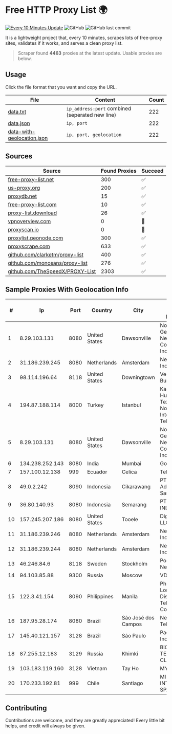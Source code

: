 
# Free HTTP Proxy List 🌍

[![Every 10 Minutes Update](https://github.com/mertguvencli/http-proxy-list/actions/workflows/main.yml/badge.svg?branch=main)](https://github.com/mertguvencli/http-proxy-list/actions/workflows/main.yml)
![GitHub](https://img.shields.io/github/license/mertguvencli/http-proxy-list)
![GitHub last commit](https://img.shields.io/github/last-commit/mertguvencli/http-proxy-list)

It is a lightweight project that, every 10 minutes, scrapes lots of free-proxy sites, validates if it works, and serves a clean proxy list.


> Scraper found **4463** proxies at the latest update. Usable proxies are below.

## Usage

Click the file format that you want and copy the URL.


|File|Content|Count|
|----|-------|-----|
|[data.txt](https://raw.githubusercontent.com/mertguvencli/http-proxy-list/main/proxy-list/data.txt)|`ip_address:port` combined (seperated new line)|222|
|[data.json](https://raw.githubusercontent.com/mertguvencli/http-proxy-list/main/proxy-list/data.json)|`ip, port`|222|
|[data-with-geolocation.json](https://raw.githubusercontent.com/mertguvencli/http-proxy-list/main/proxy-list/data-with-geolocation.json)|`ip, port, geolocation`|222|

## Sources

|Source|Found Proxies|Succeed|
|------|-------------|-------|
|[free-proxy-list.net](https://free-proxy-list.net)|300|✅|
|[us-proxy.org](https://www.us-proxy.org)|200|✅|
|[proxydb.net](http://proxydb.net)|15|✅|
|[free-proxy-list.com](https://free-proxy-list.com/?page=&port=&type%5B%5D=http&type%5B%5D=https&up_time=0&search=Search)|10|✅|
|[proxy-list.download](https://www.proxy-list.download/HTTP)|26|✅|
|[vpnoverview.com](https://vpnoverview.com/privacy/anonymous-browsing/free-proxy-servers)|0|🚫|
|[proxyscan.io](https://www.proxyscan.io)|0|🚫|
|[proxylist.geonode.com](https://proxylist.geonode.com/api/proxy-list?limit=300&page=1&sort_by=lastChecked&sort_type=desc&protocols=http,https)|300|✅|
|[proxyscrape.com](https://api.proxyscrape.com/v2/?request=displayproxies&protocol=http&timeout=10000&country=all&ssl=all&anonymity=all)|633|✅|
|[github.com/clarketm/proxy-list](https://raw.githubusercontent.com/clarketm/proxy-list/master/proxy-list-raw.txt)|400|✅|
|[github.com/monosans/proxy-list](https://raw.githubusercontent.com/monosans/proxy-list/main/proxies/http.txt)|276|✅|
|[github.com/TheSpeedX/PROXY-List](https://raw.githubusercontent.com/TheSpeedX/PROXY-List/master/http.txt)|2303|✅|


## Sample Proxies With Geolocation Info

|#|Ip|Port|Country|City|Internet Service Provider|
|-|--|----|-------|----|-------------------------|
|1|8.29.103.131|8080|United States|Dawsonville|North Georgia Network Cooperative, Inc|
|2|31.186.239.245|8080|Netherlands|Amsterdam|NetSkope Inc|
|3|98.114.196.64|8118|United States|Downingtown|Verizon Business|
|4|194.87.188.114|8000|Turkey|Istanbul|Kadir Huseyin Tezcan Nosspeed Internet Teknolojileri|
|5|8.29.103.131|8080|United States|Dawsonville|North Georgia Network Cooperative, Inc|
|6|134.238.252.143|8080|India|Mumbai|Google LLC|
|7|157.100.12.138|999|Ecuador|Celica|Telconet S.A|
|8|49.0.2.242|8090|Indonesia|Cikarawang|PT Usaha Adi Sanggoro|
|9|36.80.140.93|8080|Indonesia|Semarang|PT. TELKOM INDONESIA|
|10|157.245.207.186|8080|United States|Tooele|DigitalOcean, LLC|
|11|31.186.239.246|8080|Netherlands|Amsterdam|NetSkope Inc|
|12|31.186.239.244|8080|Netherlands|Amsterdam|NetSkope Inc|
|13|46.246.84.6|8118|Sweden|Stockholm|Portlane Network|
|14|94.103.85.88|9300|Russia|Moscow|VDSINA|
|15|122.3.41.154|8090|Philippines|Manila|Philippine Long Distance Telephone Co.|
|16|187.95.28.174|8080|Brazil|São José dos Campos|Netjacarei Telecon Ltda|
|17|145.40.121.157|3128|Brazil|São Paulo|Packet Host, Inc.|
|18|87.255.12.183|3129|Russia|Khimki|BIG TELECOM CLOSED JSC|
|19|103.183.119.160|3128|Vietnam|Tay Ho|MYCLOUD|
|20|170.233.192.81|999|Chile|Santiago|MI INTERNET SPA|



## Contributing

Contributions are welcome, and they are greatly appreciated! Every
little bit helps, and credit will always be given.

